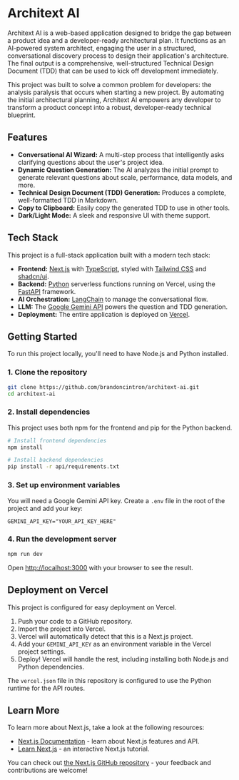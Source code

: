 # Architext AI

Architext AI is a web-based application designed to bridge the gap between a product idea and a developer-ready architectural plan. It functions as an AI-powered system architect, engaging the user in a structured, conversational discovery process to design their application's architecture. The final output is a comprehensive, well-structured Technical Design Document (TDD) that can be used to kick off development immediately.

This project was built to solve a common problem for developers: the analysis paralysis that occurs when starting a new project. By automating the initial architectural planning, Architext AI empowers any developer to transform a product concept into a robust, developer-ready technical blueprint.

## Features

-   **Conversational AI Wizard:** A multi-step process that intelligently asks clarifying questions about the user's project idea.
-   **Dynamic Question Generation:** The AI analyzes the initial prompt to generate relevant questions about scale, performance, data models, and more.
-   **Technical Design Document (TDD) Generation:** Produces a complete, well-formatted TDD in Markdown.
-   **Copy to Clipboard:** Easily copy the generated TDD to use in other tools.
-   **Dark/Light Mode:** A sleek and responsive UI with theme support.

## Tech Stack

This project is a full-stack application built with a modern tech stack:

-   **Frontend:** [Next.js](https://nextjs.org/) with [TypeScript](https://www.typescriptlang.org/), styled with [Tailwind CSS](https://tailwindcss.com/) and [shadcn/ui](https://ui.shadcn.com/).
-   **Backend:** [Python](https://www.python.org/) serverless functions running on Vercel, using the [FastAPI](https://fastapi.tiangolo.com/) framework.
-   **AI Orchestration:** [LangChain](https://www.langchain.com/) to manage the conversational flow.
-   **LLM:** The [Google Gemini API](https://ai.google.dev/docs) powers the question and TDD generation.
-   **Deployment:** The entire application is deployed on [Vercel](https://vercel.com/).

## Getting Started

To run this project locally, you'll need to have Node.js and Python installed.

### 1. Clone the repository

```bash
git clone https://github.com/brandoncintron/architext-ai.git
cd architext-ai
```

### 2. Install dependencies

This project uses both npm for the frontend and pip for the Python backend.

```bash
# Install frontend dependencies
npm install

# Install backend dependencies
pip install -r api/requirements.txt
```

### 3. Set up environment variables

You will need a Google Gemini API key. Create a `.env` file in the root of the project and add your key:

```
GEMINI_API_KEY="YOUR_API_KEY_HERE"
```

### 4. Run the development server

```bash
npm run dev
```

Open [http://localhost:3000](http://localhost:3000) with your browser to see the result.

## Deployment on Vercel

This project is configured for easy deployment on Vercel.

1.  Push your code to a GitHub repository.
2.  Import the project into Vercel.
3.  Vercel will automatically detect that this is a Next.js project.
4.  Add your `GEMINI_API_KEY` as an environment variable in the Vercel project settings.
5.  Deploy! Vercel will handle the rest, including installing both Node.js and Python dependencies.

The `vercel.json` file in this repository is configured to use the Python runtime for the API routes.

## Learn More

To learn more about Next.js, take a look at the following resources:

- [Next.js Documentation](https://nextjs.org/docs) - learn about Next.js features and API.
- [Learn Next.js](https://nextjs.org/learn) - an interactive Next.js tutorial.

You can check out [the Next.js GitHub repository](https://github.com/vercel/next.js) - your feedback and contributions are welcome!
